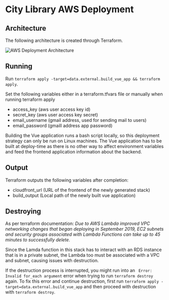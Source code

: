 # City Library AWS Deployment

## Architecture

The following architecture is created through Terraform.

![AWS Deployment Architecture](https://i.imgur.com/UPA5tK6.png "AWS Deployment Architecture")

## Running

Run ```terraform apply -target=data.external.build_vue_app && terraform apply```.

Set the following variables either in a terraform.tfvars file or manually when running terraform apply

- access_key (aws user access key id)
- secret_key (aws user access key secret)
- email_username (gmail address, used for sending mail to users)
- email_password (gmaill address app password)

Building the Vue application runs a bash script locally, so this deployment strategy can only be run on Linux machines.
The Vue application has to be built at deploy-time as there is no other way to affect environment variables and feed the frontend application information about the backend. 

## Output

Terraform outputs the following variables after completion:

- cloudfront_url (URL of the frontend of the newly generated stack)
- build_output (Local path of the newly built vue application)

## Destroying
As per terraform documentation:
*Due to AWS Lambda improved VPC networking changes that began deploying in September 2019, EC2 subnets and security groups associated with Lambda Functions can take up to 45 minutes to successfully delete.*

Since the Lamda function in this stack has to interact with an RDS instance that is in a private subnet, the Lambda too must be associated with a VPC and subnet, causing issues with destruction.

If the destruction process is interrupted, you might run into an ``` Error: Invalid for_each argument``` error when trying to run ```terraform destroy``` again.
To fix this error and continue destruction, first run ```terraform apply -target=data.external.build_vue_app``` and then proceed with destruction with ```terraform destroy```.